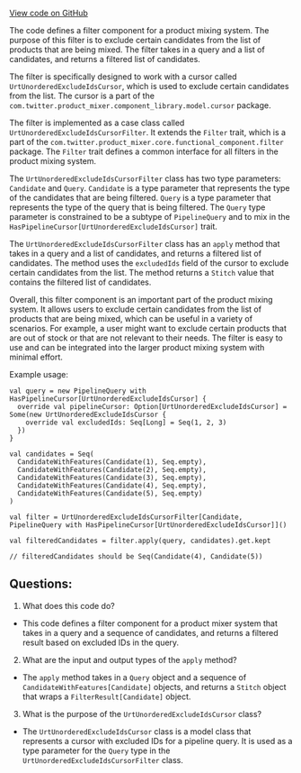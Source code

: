 [View code on GitHub](https://github.com/misbahsy/the-algorithm/product-mixer/component-library/src/main/scala/com/twitter/product_mixer/component_library/filter/UrtUnorderedExcludeIdsCursorFilter.scala)

The code defines a filter component for a product mixing system. The purpose of this filter is to exclude certain candidates from the list of products that are being mixed. The filter takes in a query and a list of candidates, and returns a filtered list of candidates. 

The filter is specifically designed to work with a cursor called `UrtUnorderedExcludeIdsCursor`, which is used to exclude certain candidates from the list. The cursor is a part of the `com.twitter.product_mixer.component_library.model.cursor` package. 

The filter is implemented as a case class called `UrtUnorderedExcludeIdsCursorFilter`. It extends the `Filter` trait, which is a part of the `com.twitter.product_mixer.core.functional_component.filter` package. The `Filter` trait defines a common interface for all filters in the product mixing system. 

The `UrtUnorderedExcludeIdsCursorFilter` class has two type parameters: `Candidate` and `Query`. `Candidate` is a type parameter that represents the type of the candidates that are being filtered. `Query` is a type parameter that represents the type of the query that is being filtered. The `Query` type parameter is constrained to be a subtype of `PipelineQuery` and to mix in the `HasPipelineCursor[UrtUnorderedExcludeIdsCursor]` trait. 

The `UrtUnorderedExcludeIdsCursorFilter` class has an `apply` method that takes in a query and a list of candidates, and returns a filtered list of candidates. The method uses the `excludedIds` field of the cursor to exclude certain candidates from the list. The method returns a `Stitch` value that contains the filtered list of candidates. 

Overall, this filter component is an important part of the product mixing system. It allows users to exclude certain candidates from the list of products that are being mixed, which can be useful in a variety of scenarios. For example, a user might want to exclude certain products that are out of stock or that are not relevant to their needs. The filter is easy to use and can be integrated into the larger product mixing system with minimal effort. 

Example usage:

```
val query = new PipelineQuery with HasPipelineCursor[UrtUnorderedExcludeIdsCursor] {
  override val pipelineCursor: Option[UrtUnorderedExcludeIdsCursor] = Some(new UrtUnorderedExcludeIdsCursor {
    override val excludedIds: Seq[Long] = Seq(1, 2, 3)
  })
}

val candidates = Seq(
  CandidateWithFeatures(Candidate(1), Seq.empty),
  CandidateWithFeatures(Candidate(2), Seq.empty),
  CandidateWithFeatures(Candidate(3), Seq.empty),
  CandidateWithFeatures(Candidate(4), Seq.empty),
  CandidateWithFeatures(Candidate(5), Seq.empty)
)

val filter = UrtUnorderedExcludeIdsCursorFilter[Candidate, PipelineQuery with HasPipelineCursor[UrtUnorderedExcludeIdsCursor]]()

val filteredCandidates = filter.apply(query, candidates).get.kept

// filteredCandidates should be Seq(Candidate(4), Candidate(5))
```
## Questions: 
 1. What does this code do?
- This code defines a filter component for a product mixer system that takes in a query and a sequence of candidates, and returns a filtered result based on excluded IDs in the query.

2. What are the input and output types of the `apply` method?
- The `apply` method takes in a `Query` object and a sequence of `CandidateWithFeatures[Candidate]` objects, and returns a `Stitch` object that wraps a `FilterResult[Candidate]` object.

3. What is the purpose of the `UrtUnorderedExcludeIdsCursor` class?
- The `UrtUnorderedExcludeIdsCursor` class is a model class that represents a cursor with excluded IDs for a pipeline query. It is used as a type parameter for the `Query` type in the `UrtUnorderedExcludeIdsCursorFilter` class.